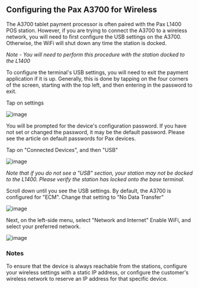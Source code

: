 ## Configuring the Pax A3700 for Wireless

The A3700 tablet payment processor is often paired with the Pax L1400 POS station.
However, if you are trying to connect the A3700 to a wireless network, you will need to first configure the USB settings on the A3700. Otherwise, the WiFi will shut down any time the station is docked.

*Note - You will need to perform this procedure with the station docked to the L1400*

To configure the terminal's USB settings, you will need to exit the payment application if it is up. Generally, this is done by tapping on the four corners of the screen, starting with the top left, and then entering in the password to exit.

Tap on settings

![image](https://github.com/user-attachments/assets/52f6f637-b6e5-452b-816a-a239c465e4c8)

You will be prompted for the device's configuration password. If you have not set or changed the password, it may be the default password. Please see the article on default passwords for Pax devices.

Tap on "Connected Devices", and then "USB"

![image](https://github.com/user-attachments/assets/84631dbf-224f-4986-9db5-15340838332f)

*Note that if you do not see a "USB" section, your station may not be docked to the L1400. Please verify the station has locked onto the base terminal.*

Scroll down until you see the USB settings. By default, the A3700 is configured for "ECM". Change that setting to "No Data Transfer"

![image](https://github.com/user-attachments/assets/88e25534-206b-4089-b0fc-980eba53ed58)

Next, on the left-side menu, select "Network and Internet"
Enable WiFi, and select your preferred network.

![image](https://github.com/user-attachments/assets/c0cce86d-972f-4745-a1fc-352482b48d36)

### Notes 
To ensure that the device is always reachable from the stations, configure your wireless settings with a static IP address, or configure the customer's wireless network to reserve an IP address for that specific device.

